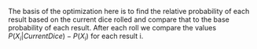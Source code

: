 The basis of the optimization here is to find the relative probability of each result based on the current dice rolled and compare that to the base probability of each result. After each roll we compare the values $P(X_i|Current Dice)-P(X_i)$ for each result i.